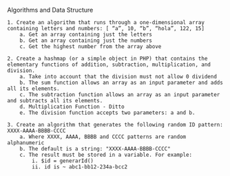 Algorithms and Data Structure

    1. Create an algorithm that runs through a one-dimensional array containing letters and numbers: [ “a”, 10, “b”, “hola”, 122, 15]
        a. Get an array containing just the letters
        b. Get an array containing just the numbers
        c. Get the highest number from the array above

    2. Create a hashmap (or a simple object in PHP) that contains the elementary functions of addition, subtraction, multiplication, and division.
        a. Take into account that the division must not allow 0 dividend
        b. The sum function allows an array as an input parameter and adds all its elements.
        c. The subtraction function allows an array as an input parameter and subtracts all its elements.
        d. Multiplication Function - Ditto
        e. The division function accepts two parameters: a and b.

    3. Create an algorithm that generates the following random ID pattern: XXXX-AAAA-BBBB-CCCC
        a. Where XXXX, AAAA, BBBB and CCCC patterns are random alphanumeric
        b. The default is a string: "XXXX-AAAA-BBBB-CCCC"
        c. The result must be stored in a variable. For example:
            i. $id = generarId()
            ii. id is ~ abc1-bb12-234a-bcc2
